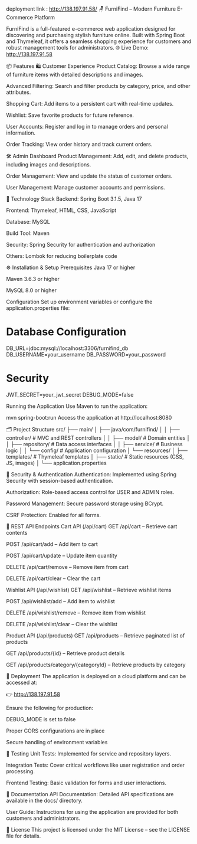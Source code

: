 deployment link : http://138.197.91.58/
🪑 FurniFind – Modern Furniture E-Commerce Platform

FurniFind is a full-featured e-commerce web application designed for discovering and purchasing stylish furniture online. Built with Spring Boot and Thymeleaf, it offers a seamless shopping experience for customers and robust management tools for administrators.
🌐 Live Demo: http://138.197.91.58

📦 Features
🛍️ Customer Experience
Product Catalog: Browse a wide range of furniture items with detailed descriptions and images.

Advanced Filtering: Search and filter products by category, price, and other attributes.

Shopping Cart: Add items to a persistent cart with real-time updates.

Wishlist: Save favorite products for future reference.

User Accounts: Register and log in to manage orders and personal information.

Order Tracking: View order history and track current orders.

🛠️ Admin Dashboard
Product Management: Add, edit, and delete products, including images and descriptions.

Order Management: View and update the status of customer orders.

User Management: Manage customer accounts and permissions.

🧰 Technology Stack
Backend: Spring Boot 3.1.5, Java 17

Frontend: Thymeleaf, HTML, CSS, JavaScript

Database: MySQL

Build Tool: Maven

Security: Spring Security for authentication and authorization

Others: Lombok for reducing boilerplate code



⚙️ Installation & Setup
Prerequisites
Java 17 or higher

Maven 3.6.3 or higher

MySQL 8.0 or higher

Configuration
Set up environment variables or configure the application.properties file:
# Database Configuration
DB_URL=jdbc:mysql://localhost:3306/furnifind_db
DB_USERNAME=your_username
DB_PASSWORD=your_password

# Security
JWT_SECRET=your_jwt_secret
DEBUG_MODE=false


Running the Application
Use Maven to run the application:

mvn spring-boot:run
Access the application at http://localhost:8080



🗂️ Project Structure
 src/
├── main/
│   ├── java/com/furnifind/
│   │   ├── controller/       # MVC and REST controllers
│   │   ├── model/            # Domain entities
│   │   ├── repository/       # Data access interfaces
│   │   ├── service/          # Business logic
│   │   └── config/           # Application configuration
│   └── resources/
│       ├── templates/        # Thymeleaf templates
│       ├── static/           # Static resources (CSS, JS, images)
│       └── application.properties


🔐 Security & Authentication
Authentication: Implemented using Spring Security with session-based authentication.

Authorization: Role-based access control for USER and ADMIN roles.

Password Management: Secure password storage using BCrypt.

CSRF Protection: Enabled for all forms.

🛒 REST API Endpoints
Cart API (/api/cart)
GET /api/cart – Retrieve cart contents

POST /api/cart/add – Add item to cart

POST /api/cart/update – Update item quantity

DELETE /api/cart/remove – Remove item from cart

DELETE /api/cart/clear – Clear the cart

Wishlist API (/api/wishlist)
GET /api/wishlist – Retrieve wishlist items

POST /api/wishlist/add – Add item to wishlist

DELETE /api/wishlist/remove – Remove item from wishlist

DELETE /api/wishlist/clear – Clear the wishlist

Product API (/api/products)
GET /api/products – Retrieve paginated list of products

GET /api/products/{id} – Retrieve product details

GET /api/products/category/{categoryId} – Retrieve products by category

🚀 Deployment
The application is deployed on a cloud platform and can be accessed at:

👉 http://138.197.91.58

Ensure the following for production:

DEBUG_MODE is set to false

Proper CORS configurations are in place

Secure handling of environment variables

🧪 Testing
Unit Tests: Implemented for service and repository layers.

Integration Tests: Cover critical workflows like user registration and order processing.

Frontend Testing: Basic validation for forms and user interactions.

📝 Documentation
API Documentation: Detailed API specifications are available in the docs/ directory.

User Guide: Instructions for using the application are provided for both customers and administrators.


📄 License
This project is licensed under the MIT License – see the LICENSE file for details.
